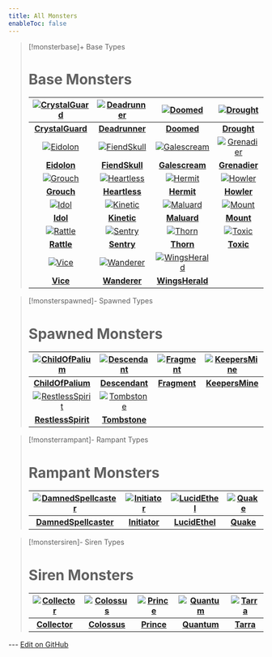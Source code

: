 ```yaml
---
title: All Monsters
enableToc: false
---
```


> [!monsterbase]+ Base Types
> # Base Monsters
> | [![CrystalGuard](CrystalGuard_Icon.png)](CrystalGuard) | [![Deadrunner](Deadrunner_Icon.png)](Deadrunner) | [![Doomed](Doomed_Icon.png)](Doomed) | [![Drought](Drought_Enemy_Icon.png)](Drought) |
> |:---:|:---:|:---:|:---:|
> | **[CrystalGuard](CrystalGuard)** | **[Deadrunner](Deadrunner)** | **[Doomed](Doomed)** | **[Drought](Drought)** |
> | [![Eidolon](Eidolon_Icon.png)](Eidolon) | [![FiendSkull](FiendSkull_Icon.png)](FiendSkull) | [![Galescream](Galescream_Enemy_Icon.png)](Galescream) | [![Grenadier](Grenadier_Icon.png)](Grenadier) |
> | **[Eidolon](Eidolon)** | **[FiendSkull](FiendSkull)** | **[Galescream](Galescream)** | **[Grenadier](Grenadier)** |
> | [![Grouch](Grouch_Icon.png)](Grouch) | [![Heartless](Heartless_Icon.png)](Heartless) | [![Hermit](Hermit_Icon.png)](Hermit) | [![Howler](Howler_Enemy_Icon.png)](Howler) |
> | **[Grouch](Grouch)** | **[Heartless](Heartless)** | **[Hermit](Hermit)** | **[Howler](Howler)** |
> | [![Idol](Idol_Icon.png)](Idol) | [![Kinetic](Kinetic_Icon.png)](Kinetic) | [![Maluard](Maluard_Icon.png)](Maluard) | [![Mount](Mount_Icon.png)](Mount) |
> | **[Idol](Idol)** | **[Kinetic](Kinetic)** | **[Maluard](Maluard)** | **[Mount](Mount)** |
> | [![Rattle](Rattle_Enemy_Icon.png)](Rattle) | [![Sentry](Sentry_Icon.png)](Sentry) | [![Thorn](Thorn_Enemy_Icon.png)](Thorn) | [![Toxic](Toxic_Enemy_Icon.png)](Toxic) |
> | **[Rattle](Rattle)** | **[Sentry](Sentry)** | **[Thorn](Thorn)** | **[Toxic](Toxic)** |
> | [![Vice](Vice_Icon.png)](Vice) | [![Wanderer](Wanderer_Enemy_Icon.png)](Wanderer) | [![WingsHerald](Wind_sHerald_Icon.png)](WingsHerald) | |
> | **[Vice](Vice)** | **[Wanderer](Wanderer)** | **[WingsHerald](WingsHerald)** | |

> [!monsterspawned]- Spawned Types
> # Spawned Monsters
> | [![ChildOfPalium](ChildOfPalium_Icon.png)](ChildOfPalium) | [![Descendant](Descendant_Icon.png)](Descendant) | [![Fragment](Fragment_Icon.png)](Fragment) | [![KeepersMine](KeeperMine_Icon.png)](KeepersMine) |
> |:---:|:---:|:---:|:---:|
> | **[ChildOfPalium](ChildOfPalium)** | **[Descendant](Descendant)** | **[Fragment](Fragment)** | **[KeepersMine](KeepersMine)** |
> | [![RestlessSpirit](RestlessSpirit_Icon.png)](RestlessSpirit) | [![Tombstone](Gravestone_Icon.png)](Tombstone) | | |
> | **[RestlessSpirit](RestlessSpirit)** | **[Tombstone](Tombstone)** | | |

> [!monsterrampant]- Rampant Types
> # Rampant Monsters
> | [![DamnedSpellcaster](DamnedSpellcaster_Icon.png)](DamnedSpellcaster) | [![Initiator](Initiator_Icon.png)](Initiator) | [![LucidEthel](LucidEthel_Icon.png)](LucidEthel) | [![Quake](Quake_Enemy_Icon.png)](Quake) |
> |:---:|:---:|:---:|:---:|
> | **[DamnedSpellcaster](DamnedSpellcaster)** | **[Initiator](Initiator)** | **[LucidEthel](LucidEthel)** | **[Quake](Quake)** |

> [!monstersiren]- Siren Types
> # Siren Monsters
> | [![Collector](Collector_Siren_Icon.png)](Collector) | [![Colossus](Colossus_Siren_Icon.png)](Colossus) | [![Prince](Prince_Icon.png)](Prince) | [![Quantum](Quantum_Siren_Icon.png)](Quantum) | [![Tarra](Tarra_Icon.png)](Tarra) |
> |:---:|:---:|:---:|:---:|:---:|
> | **[Collector](Collector)** | **[Colossus](Colossus)** | **[Prince](Prince)** | **[Quantum](Quantum)** | **[Tarra](Tarra)** |

--- [Edit on GitHub](https://github.com/Mondrethos/gatekeeperwiki/edit/main/content/Monsters/AllMonsters.md)